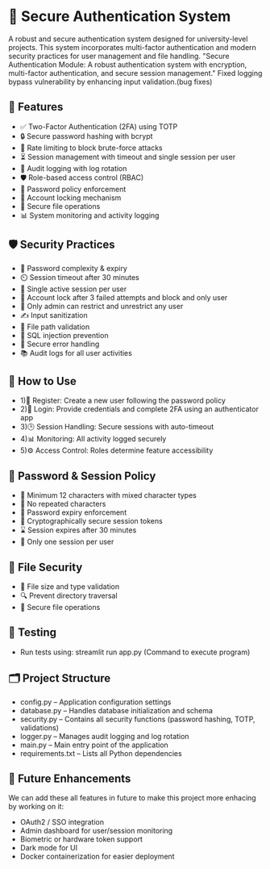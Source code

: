 # 🔐 Secure Authentication System
A robust and secure authentication system designed for university-level projects. This system incorporates multi-factor authentication and modern security practices for user management and file handling.
"Secure Authentication Module: A robust authentication system with encryption, multi-factor authentication, and secure session management."
Fixed logging bypass vulnerability by enhancing input validation.(bug fixes)

## 🧰 Features
- ✅ Two-Factor Authentication (2FA) using TOTP
- 🔒 Secure password hashing with bcrypt
- 🚫 Rate limiting to block brute-force attacks
- ⏳ Session management with timeout and single session per user
- 📝 Audit logging with log rotation
- 🛡️ Role-based access control (RBAC)
- 🧩 Password policy enforcement
- 🧱 Account locking mechanism
- 📁 Secure file operations
- 📊 System monitoring and activity logging

## 🛡️ Security Practices
- 🔐 Password complexity & expiry
- ⏲️ Session timeout after 30 minutes
- 🔄 Single active session per user
- 🚷 Account lock after 3 failed attempts and block and only user 
- 🚫 Only admin can restrict and unrestrict any user
- ✍️ Input sanitization
- 🧭 File path validation
- 🧼 SQL injection prevention
- 🧾 Secure error handling
- 📚 Audit logs for all user activities

## 🧪 How to Use
- 1)📝 Register: Create a new user following the password policy
- 2)🔐 Login: Provide credentials and complete 2FA using an authenticator app
- 3)🕒 Session Handling: Secure sessions with auto-timeout
- 4)📊 Monitoring: All activity logged securely
- 5)⚙️ Access Control: Roles determine feature accessibility

## 🔐 Password & Session Policy
- 📏 Minimum 12 characters with mixed character types
- 🚫 No repeated characters
- 🔄 Password expiry enforcement
- 🔑 Cryptographically secure session tokens
- ⌛ Session expires after 30 minutes
- 🚷 Only one session per user

## 📂 File Security
- 📎 File size and type validation
- 🔍 Prevent directory traversal
- 🧼 Secure file operations

## 🧪 Testing
* Run tests using: streamlit run app.py  (Command to execute program)

## 🗂️ Project Structure
- config.py – Application configuration settings
- database.py – Handles database initialization and schema
- security.py – Contains all security functions (password hashing, TOTP, validations)
- logger.py – Manages audit logging and log rotation
- main.py – Main entry point of the application
- requirements.txt – Lists all Python dependencies

## 🧠 Future Enhancements
We can add these all features in future to make this project more enhacing by working on it:
- OAuth2 / SSO integration
- Admin dashboard for user/session monitoring
- Biometric or hardware token support
- Dark mode for UI 
- Docker containerization for easier deployment
